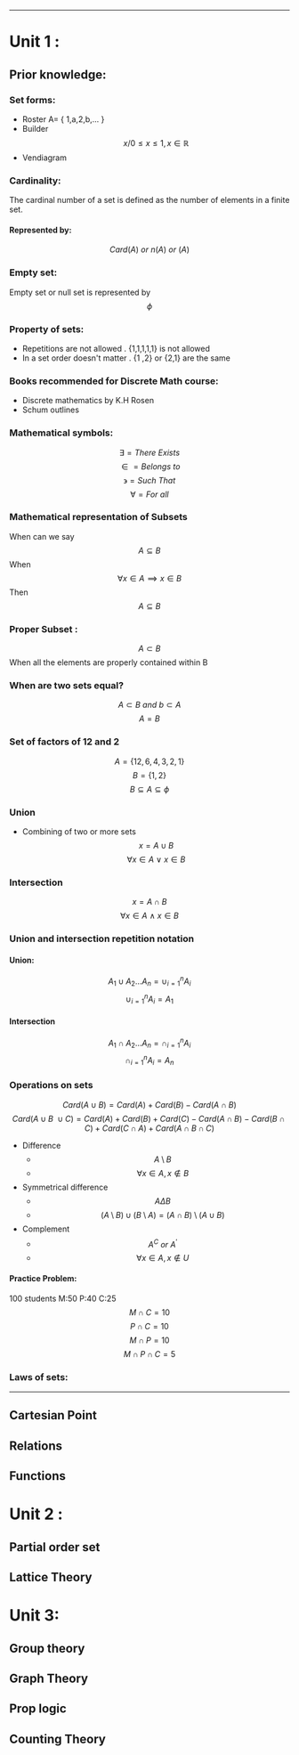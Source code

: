 ___
# Unit 1 :
## Prior knowledge:

### Set forms:
- Roster A= { 1,a,2,b,... } 
- Builder $$x/ 0\leq x\leq1,x\in\mathbb{R}$$
- Vendiagram


### Cardinality:
The cardinal number of a set is defined as the number of elements in a finite set.
#### Represented by:
$$Card(A)\ or\ n(A) \ or\ (A)$$
### Empty set:
Empty set or null set is represented by $$ \phi $$
### Property of sets:
- Repetitions are not allowed . {1,1,1,1,1} is not allowed
- In a set order doesn't matter . {1 ,2} or {2,1} are the same


### Books recommended for Discrete Math course:
- Discrete mathematics by K.H Rosen
- Schum outlines  

### Mathematical symbols:
$$\exists=There \ Exists$$
$$\in=Belongs\ to$$
$$\backepsilon=Such \ That$$
$$\forall=For\ all$$
### Mathematical representation of Subsets
When can we say $$A\subseteq B$$
When
$$\forall x\in A\implies x\in B$$
Then
$$A\subseteq B$$
### Proper Subset : 
$$A\subset B$$
When all the elements are properly contained within B


### When are two sets equal?

$$A\subset B\ and \ b\subset A$$
$$A=B$$


### Set of factors of 12 and 2
$$A=\left\{12,6,4,3,2,1\right\}$$
$$B=\left\{1,2\right\}$$
$$B\subseteq A\subseteq \phi$$
### Union
- Combining of two or more sets
$$x=A \cup B$$
$$\forall x\in A \ \vee \ x\in B$$
### Intersection
$$x=A\cap B $$
$$\forall x\in A\ \wedge \ x\in B$$

### Union and intersection repetition notation 
#### Union:
$$A_1\cup A_2...A_n=\cup^n_{i=1}A_i$$
$$\cup^n_{i=1}A_i=A_1$$
#### Intersection
$$A_1\cap A_2...A_n=\cap^n_{i=1}A_i$$
$$\cap^n_{i=1}A_i=A_n$$

### Operations on sets
$$Card(A \cup B)=Card(A)+Card(B)-Card(A\cap B) $$
$$Card(A\cup B \ \cup C)=Card(A)+Card(B)+Card(C)-Card(A\cap B)-Card(B\cap C)+Card(C\cap A)+Card(A\cap B \cap C)$$
- Difference
	- $$A \setminus B$$
	- $$\forall x\in A ,x\notin B$$
- Symmetrical difference
	- $$A\Delta B$$
	- $$(A\setminus B)\cup(B\setminus A)=(A\cap B)\setminus(A\cup B)$$
- Complement
	- $$A^C \ or\ A^{'}$$
	- $$\forall x\in A,x \notin U$$


#### Practice Problem:
100 students
M:50
P:40
C:25
$$M \cap C=10$$
$$P \cap C=10$$
$$M \cap P =10 $$
$$M \cap P \cap C=5$$



### Laws of sets:

___


## Cartesian Point




## Relations
## Functions 

# Unit 2 :
## Partial order set
## Lattice Theory

# Unit 3:
## Group theory
## Graph Theory

## Prop logic
## Counting Theory
